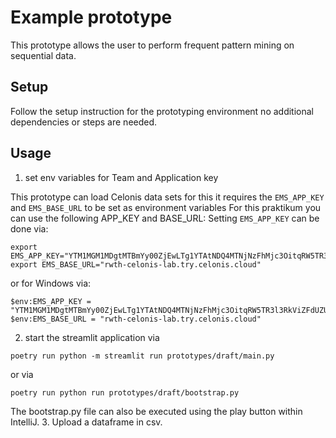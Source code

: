 # Example prototype

This prototype allows the user to perform frequent pattern mining on sequential data.

## Setup

Follow the setup instruction for the prototyping environment no additional dependencies or steps are needed.

## Usage

1. set env variables for Team and Application key

This prototype can load Celonis data sets for this it requires the `EMS_APP_KEY` and `EMS_BASE_URL` to be set as environment variables
For this praktikum you can use the following APP_KEY and BASE_URL:
Setting `EMS_APP_KEY` can be done via:
```commandline
export EMS_APP_KEY="YTM1MGM1MDgtMTBmYy00ZjEwLTg1YTAtNDQ4MTNjNzFhMjc3OitqRW5TR3l3RkViZFdUZUNjbTc1OVkzQURHTWQ3QlZPZkZFSThqMlpGRGk4"
export EMS_BASE_URL="rwth-celonis-lab.try.celonis.cloud"
```
or for Windows via:
```commandline
$env:EMS_APP_KEY = "YTM1MGM1MDgtMTBmYy00ZjEwLTg1YTAtNDQ4MTNjNzFhMjc3OitqRW5TR3l3RkViZFdUZUNjbTc1OVkzQURHTWQ3QlZPZkZFSThqMlpGRGk4"
$env:EMS_BASE_URL = "rwth-celonis-lab.try.celonis.cloud"
```

2. start the streamlit application via
```commandline
poetry run python -m streamlit run prototypes/draft/main.py
```
or via

```commandline
poetry run python run prototypes/draft/bootstrap.py
```
The bootstrap.py file can also be executed using the play button within IntelliJ.
3. Upload a dataframe in csv.
